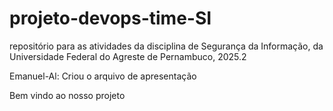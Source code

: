 # projeto-devops-time-SI
repositório para as atividades da disciplina de Segurança da Informação, da Universidade Federal do Agreste de Pernambuco, 2025.2

Emanuel-Al: Criou o arquivo de apresentação

Bem vindo ao nosso projeto
